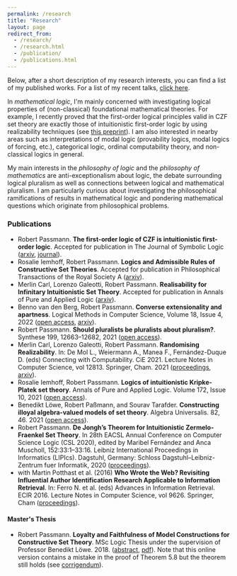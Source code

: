 ```yaml
---
permalink: /research
title: "Research"
layout: page
redirect_from: 
  - /research/
  - /research.html
  - /publication/
  - /publications.html
---
```


Below, after a short description of my research interests, you can find a list of my published works. For a list of my recent talks, [click here](https://www.robertpassmann.eu/talks).

In *mathematical logic*, I'm mainly concerned with investigating logical properties of (non-classical) foundational mathematical theories. For example, I recently proved that the first-order logical principles valid in CZF set theory are exactly those of intuitionistic first-order logic by using realizability techniques (see [this preprint](https://arxiv.org/abs/2112.00486)). I am also interested in nearby areas such as interpretations of modal logic (provability logics, modal logics of forcing, etc.), categorical logic, ordinal computability theory, and non-classical logics in general. 

My main interests in the *philosophy of logic* and the *philosophy of mathematics* are anti-exceptionalism about logic, the debate surrounding logical pluralism as well as connections between logical and mathematical pluralism. I am particularly curious about investigating the philosophical ramifications of results in mathematical logic and pondering mathematical questions which originate from philosophical problems. 

### Publications
- Robert Passmann. **The first-order logic of CZF is intuitionistic first-order logic**. Accepted for publication in The Journal of Symbolic Logic ([arxiv](https://arxiv.org/abs/2112.00486), [journal](https://www.doi.org/10.1017/jsl.2022.51)).
- Rosalie Iemhoff, Robert Passmann. **Logics and Admissible Rules of Constructive Set Theories**. Accepted for publication in Philosophical Transactions of the Royal Society A ([arxiv](https://arxiv.org/abs/2212.03105)).
- Merlin Carl, Lorenzo Galeotti, Robert Passmann. **Realisability for Infinitary Intuitionistic Set Theory**. Accepted for publication in Annals of Pure and Applied Logic ([arxiv](https://arxiv.org/abs/2009.12172)).
- Benno van den Berg, Robert Passmann. **Converse extensionality and apartness**. Logical Methods in Computer Science, Volume 18, Issue 4, 2022 ([open access](https://lmcs.episciences.org/10511), [arxiv](https://arxiv.org/abs/2103.14482)).
- Robert Passmann. **Should pluralists be pluralists about pluralism?**. Synthese 199, 12663–12682, 2021 ([open access](https://doi.org/10.1007/s11229-021-03348-5)).  
- Merlin Carl, Lorenzo Galeotti, Robert Passmann. **Randomising Realizability**. In: De Mol L., Weiermann A., Manea F., Fernández-Duque D. (eds) Connecting with Computability. CiE 2021. Lecture Notes in Computer Science, vol 12813. Springer, Cham. 2021 ([proceedings](https://doi.org/10.1007/978-3-030-80049-9_8), [arxiv](https://arxiv.org/abs/2101.12656)).
- Rosalie Iemhoff, Robert Passmann. **Logics of intuitionistic Kripke-Platek set theory**. Annals of Pure and Applied Logic. Volume 172, Issue 10, 2021 ([open access](https://doi.org/10.1016/j.apal.2021.103014)).
- Benedikt Löwe, Robert Paßmann, and Sourav Tarafder. **Constructing illoyal algebra-valued models of set theory**. Algebra Universalis. 82, 46. 2021 ([open access](https://doi.org/10.1007/s00012-021-00735-4)). 
- Robert Passmann. **De Jongh’s Theorem for Intuitionistic Zermelo-Fraenkel Set Theory**. In 28th EACSL Annual Conference on Computer Science Logic (CSL 2020), edited by Maribel Fernández and Anca Muscholl, 152:33:1–33:16. Leibniz International Proceedings in Informatics (LIPIcs). Dagstuhl, Germany: Schloss Dagstuhl–Leibniz-Zentrum fuer Informatik, 2020 ([proceedings](https://doi.org/10.4230/LIPIcs.CSL.2020.33)).
- with Martin Potthast et al. (2016) **Who Wrote the Web? Revisiting Influential Author Identification Research Applicable to Information Retrieval**. In: Ferro N. et al. (eds) Advances in Information Retrieval. ECIR 2016. Lecture Notes in Computer Science, vol 9626. Springer, Cham ([proceedings](https://link.springer.com/chapter/10.1007%2F978-3-319-30671-1_29)).


#### Master's Thesis
- Robert Passmann. **Loyalty and Faithfulness of Model Constructions for Constructive Set Theory**. MSc Logic Thesis under the supervision of Professor Benedikt Löwe. 2018. ([abstract](https://eprints.illc.uva.nl/1612/), [pdf](https://eprints.illc.uva.nl/1612/7/MoL-2018-03.text.pdf)). Note that this online version contains a mistake in the proof of Theorem 5.8 but the theorem still holds (see [corrigendum](https://www.robertpassmann.eu/files/corrigendum-thesis.pdf)).
